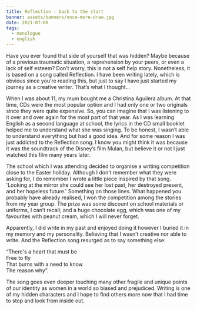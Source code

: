 ```yaml
---
title: Reflection - back to the start
banner: assets/banners/once-more-draw.jpg
date: 2021-07-08
tags:
  - monologue
  - english
---
```


<div class="indented">

Have you ever found that side of yourself that was hidden? Maybe because of a previous traumatic situation, a reprehension by your peers, or even a lack of self esteem? Don’t worry, this is not a self help story. Nonetheless, it is based on a song called Reflection. I have been writing lately, which is obvious since you’re reading this, but just to say I have just started my journey as a creative writer. That’s what I thought...

When I was about 11, my mum bought me a Christina Aguilera album. At that time, CDs were the most popular option and I had only one or two originals since they were quite expensive. So, you can imagine that I was listening to it over and over again for the most part of that year. As I was learning English as a second language at school, the lyrics in the CD small booklet helped me to understand what she was singing. To be honest, I wasn’t able to understand everything but had a good idea. And for some reason I was just addicted to the Reflection song. I know you might think it was because it was the soundtrack of the Disney’s film Mulan, but believe it or not I just watched this film many years later.

The school which I was attending decided to organise a writing competition close to the Easter holiday. Although I don’t remember what they were asking for, I do remember I wrote a little piece inspired by that song. 'Looking at the mirror she could see her lost past, her destroyed present, and her hopeless future.'
Something on those lines. What happened you probably have already realised, I won the competition among the stories from my year group. The prize was some discount on school materials or uniforms, I can’t recall; and a huge chocolate egg, which was one of my favourites with peanut cream, which I will never forget.

Apparently, I did write in my past and enjoyed doing it however I buried it in my memory and my personality. Believing that I wasn’t creative nor able to write. And the Reflection song resurged as to say something else:

</div>

“There's a heart that must be
<br>
Free to fly
<br>
That burns with a need to know
<br>
The reason why”.

<div class="indented">

The song goes even deeper touching many other fragile and unique points of our identity as women in a world so biased and prejudiced.
Writing is one of my hidden characters and I hope to find others more now that I had time to stop and look from inside out.

</div>